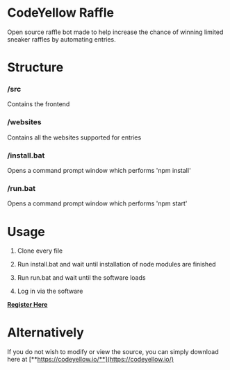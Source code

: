 # CodeYellow Raffle
Open source raffle bot made to help increase the chance of winning limited sneaker raffles by automating entries. 

# Structure
### /src
Contains the frontend
### /websites
Contains all the websites supported for entries


### /install.bat
Opens a command prompt window which performs 'npm install'
### /run.bat
Opens a command prompt window which performs 'npm start'

# Usage

1. Clone every file 

2. Run install.bat and wait until installation of node modules are finished

3. Run run.bat and wait until the software loads

4. Log in via the software

[**Register Here**](https://codeyellow.io/)


# Alternatively 

If you do not wish to modify or view the source, you can simply download here at [**https://codeyellow.io/**](https://codeyellow.io/)
